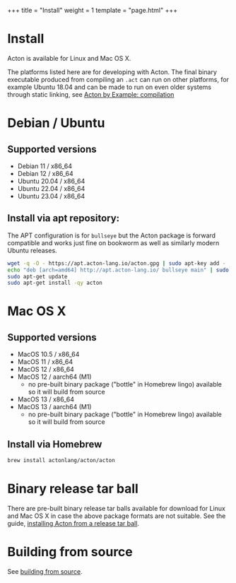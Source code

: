 +++
title = "Install"
weight = 1
template = "page.html"
+++

# Install

Acton is available for Linux and Mac OS X.

The platforms listed here are for developing with Acton. The final binary executable produced from compiling an `.act` can run on other platforms, for example Ubuntu 18.04 and can be made to run on even older systems through static linking, see [Acton by Example: compilation](https://acton.guide/compilation.html)

# Debian / Ubuntu

## Supported versions
- Debian 11 / x86_64
- Debian 12 / x86_64
- Ubuntu 20.04 / x86_64
- Ubuntu 22.04 / x86_64
- Ubuntu 23.04 / x86_64

## Install via apt repository:

The APT configuration is for `bullseye` but the Acton package is forward compatible and works just fine on bookworm as well as similarly modern Ubuntu releases.
```sh
wget -q -O - https://apt.acton-lang.io/acton.gpg | sudo apt-key add -
echo "deb [arch=amd64] http://apt.acton-lang.io/ bullseye main" | sudo tee /etc/apt/sources.list.d/acton.list
sudo apt-get update
sudo apt-get install -qy acton
```


# Mac OS X

## Supported versions
- MacOS 10.5 / x86_64
- MacOS 11 / x86_64
- MacOS 12 / x86_64
- MacOS 12 / aarch64 (M1)
  - no pre-built binary package ("bottle" in Homebrew lingo) available so it will build from source
- MacOS 13 / x86_64
- MacOS 13 / aarch64 (M1)
  - no pre-built binary package ("bottle" in Homebrew lingo) available so it will build from source


## Install via Homebrew
```sh
brew install actonlang/acton/acton
```


# Binary release tar ball

There are pre-built binary release tar balls available for download for Linux
and Mac OS X in case the above package formats are not suitable. See the guide,
[installing Acton from a release tar ball](from-tar-ball).


# Building from source

See [building from source](from-source).
